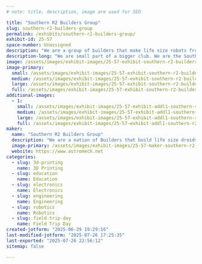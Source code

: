 ```yaml
---
# note: title, description, image are used for SEO

title: "Southern R2 Builders Group"
slug: southern-r2-builders-group
permalink: /exhibits/southern-r2-builders-group/
exhibit-id: 25-57
space-number: Unassigned
description: "We are a group of builders that make life size robots from various film franchise but mostly R2D2"
description-long: "We are small part of a bigger club. We are the Southern R2 Builders Group. The bigger club is a world wide club. We are mostly located in the state of Florida"
image: /assets/images/exhibit-images/25-57-exhibit-southern-r2-builders-group-1-maker-faire-2021-sr2b-large.jpg
image-primary: 
  small: /assets/images/exhibit-images/25-57-exhibit-southern-r2-builders-group-1-maker-faire-2021-sr2b-small.jpg
  medium: /assets/images/exhibit-images/25-57-exhibit-southern-r2-builders-group-1-maker-faire-2021-sr2b-medium.jpg
  large: /assets/images/exhibit-images/25-57-exhibit-southern-r2-builders-group-1-maker-faire-2021-sr2b-large.jpg
  full: /assets/images/exhibit-images/25-57-exhibit-southern-r2-builders-group-1-maker-faire-2021-sr2b-full.jpg
additional-images: 
  - 1:
    small: /assets/images/exhibit-images/25-57-exhibit-addl1-southern-r2-builders-group-past-maker-faire-small.jpg
    medium: /assets/images/exhibit-images/25-57-exhibit-addl1-southern-r2-builders-group-past-maker-faire-medium.jpg
    large: /assets/images/exhibit-images/25-57-exhibit-addl1-southern-r2-builders-group-past-maker-faire-large.jpg
    full: /assets/images/exhibit-images/25-57-exhibit-addl1-southern-r2-builders-group-past-maker-faire-full.jpg
maker: 
  name: "Southern R2 Builders Group"
  description: "We are a nation of Builders that build life size droids from various film franchise but mostly from Star Wars."
  image-primary: /assets/images/exhibit-images/25-57-maker-southern-r2-builders-group-southern-r2-builders-club-logo-r-medium.jpg
  website: https://www.astromech.net
categories: 
  - slug: 3d-printing
    name: 3D Printing
  - slug: education
    name: Education
  - slug: electronics
    name: Electronics
  - slug: engineering
    name: Engineering
  - slug: robotics
    name: Robotics
  - slug: field-trip-day
    name: Field Trip Day
created-jotform: "2025-06-29 19:29:16"
last-modified-jotform: "2025-07-26 17:25:35"
last-exported: "2025-07-26 22:56:12"
sitemap: false

---
```

